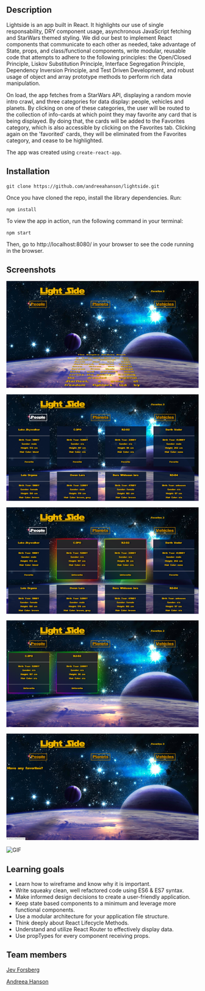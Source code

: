 ## Description

Lightside is an app built in React. It highlights our use of single responsability, DRY component usage, asynchronous JavaScript fetching and StarWars themed styling. We did our best to implement React components that communicate to each other as needed, take advantage of State, props, and class/functional components, write modular, reusable code that attempts to adhere to the following principles: the Open/Closed Principle, Liskov Substitution Principle, Interface Segregation Principle, Dependency Inversion Principle, and Test Driven Development, and robust usage of object and array prototype methods to perform rich data manipulation.

On load, the app fetches from a StarWars API, displaying a random movie intro crawl, and three categories for data display: people, vehicles and planets. By clicking on one of these categories, the user will be routed to the collection of info-cards at which point they may favorite any card that is being displayed. By doing that, the cards will be added to the Favorites category, which is also accessible by clicking on the Favorites tab. Clicking again on the 'favorited' cards, they will be eliminated from the Favorites category, and cease to be highlighted.

The app was created using `create-react-app`.


## Installation

```
git clone https://github.com/andreeahanson/lightside.git
```
Once you have cloned the repo, install the library dependencies. Run:

```
npm install
```
To view the app in action, run the following command in your terminal:

```
npm start
```
Then, go to http://localhost:8080/ in your browser to see the code running in the browser.


## Screenshots
![Crawll](https://github.com/andreeahanson/lightside/blob/master/src/images/Crawll.png)

![People](https://github.com/andreeahanson/lightside/blob/master/src/images/People.png)

![PeopleFav](https://github.com/andreeahanson/lightside/blob/master/src/images/People-with-favs.png)

![Favorites](https://github.com/andreeahanson/lightside/blob/master/src/images/Favorites-full.png)

![FavoritesEmpty](https://github.com/andreeahanson/lightside/blob/master/src/images/Favorites-empty.png)

![GIF](https://media.giphy.com/media/kZty7ldVvp8m4Sih2G/200w_d.gif)

## Learning goals

- Learn how to wireframe and know why it is important.
- Write squeaky clean, well refactored code using ES6 & ES7 syntax.
- Make informed design decisions to create a user-friendly application.
- Keep state based components to a minimum and leverage more functional components.
- Use a modular architecture for your application file structure.
- Think deeply about React Lifecycle Methods.
- Understand and utilize React Router to effectively display data.
- Use propTypes for every component receiving props.

## Team members

[Jev Forsberg](https://github.com/baldm0mma)

[Andreea Hanson](https://github.com/andreeahanson)
